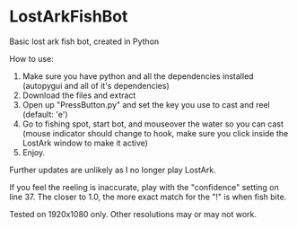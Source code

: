 # LostArkFishBot
Basic lost ark fish bot, created in Python

How to use:

1. Make sure you have python and all the dependencies installed (autopygui and all of it's dependencies)
2. Download the files and extract
3. Open up "PressButton.py" and set the key you use to cast and reel (default: 'e')
4. Go to fishing spot, start bot, and mouseover the water so you can cast (mouse indicator should change to hook, make sure you click inside the LostArk window to make it active)
5. Enjoy.

Further updates are unlikely as I no longer play LostArk.

If you feel the reeling is inaccurate, play with the "confidence" setting on line 37. The closer to 1.0, the more exact match for the "!" is when fish bite.

Tested on 1920x1080 only. Other resolutions may or may not work.

